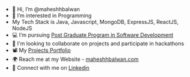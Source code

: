- 👋 Hi, I’m @maheshhbalwan
- 👀 I’m interested in Programming
-   My Tech Stack is
        Java, Javascript, MongoDB, ExpressJS, ReactJS, NodeJS
- 💻 I’m pursuing [Post Graduate Program in Software Development](https://www.mygreatlearning.com/pg-program-software-engineering-course)
- 💞️ I'm looking to collaborate on projects and participate in hackathons
- 📽️ My [Projects Portfolio](https://maheshhbalwan.github.io/)
- 🌍 Reach me at my Website - [maheshhbalwan.com](http://maheshhbalwan.com/)
- 🤵 Connect with me on [Linkedin](https://www.linkedin.com/in/maheshhbalwan/)

<!---
maheshhbalwan/maheshhbalwan is a ✨ special ✨ repository because its `README.md` (this file) appears on your GitHub profile.
You can click the Preview link to take a look at your changes.
--->
